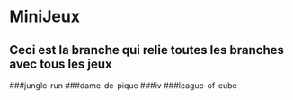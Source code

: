 # MiniJeux

## Ceci est la branche qui relie toutes les branches avec tous les jeux

###jungle-run
###dame-de-pique
###iv
###league-of-cube
